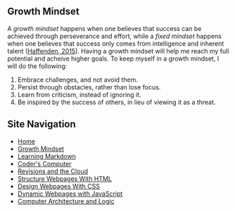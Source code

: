 ## Growth Mindset

A _growth mindset_ happens when one believes that success can be achieved through perseverance and effort, while a _fixed mindset_ happens when one believes that success only comes from intelligence and inherent talent ([Haffenden, 2015](https://www.atlassian.com/blog/inside-atlassian/growth-mindset/)). Having a growth mindset will help me reach my full potential and acheive higher goals. To keep myself in a growth mindset, I will do the following:

1. Embrace challenges, and not avoid them.
2. Persist through obstacles, rather than lose focus.
3. Learn from criticism, instead of ignoring it.
4. Be inspired by the success of others, in lieu of viewing it as a threat.

## Site Navigation
- [Home](README.md)
- [Growth Mindset](GROWTH_MINDSET.md)
- [Learning Markdown](LEARNING_MARKDOWN.md)
- [Coder's Computer](CODERS_COMPUTER.md)
- [Revisions and the Cloud](REVISIONS_AND_THE_CLOUD.md)
- [Structure Webpages With HTML](STRUCTURE_WEBPAGES_WITH_HTML.md)
- [Design Webpages With CSS](DESIGN_WEBPAGES_WITH_CSS.md)
- [Dynamic Webpages with JavaScript](DYNAMIC_WEBPAGES_WITH_JAVASCRIPT.md)
- [Computer Architecture and Logic](COMPUTER_ARCHITECTURE_AND_LOGIC.md)